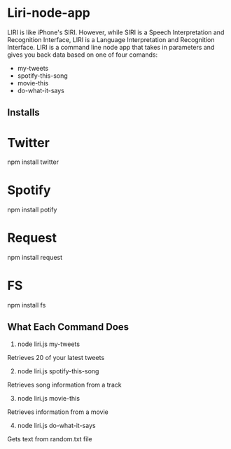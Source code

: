 # Liri-node-app

 LIRI is like iPhone's SIRI. However, while SIRI is a Speech Interpretation and Recognition Interface, LIRI is a Language Interpretation and Recognition Interface. LIRI is a command line node app that takes in parameters and gives you back data based on one of four comands:

* my-tweets
* spotify-this-song
* movie-this
* do-what-it-says

## Installs

# Twitter

npm install twitter

# Spotify

npm install potify

# Request

npm install request

# FS

npm install fs

## What Each Command Does

1. node liri.js my-tweets

Retrieves 20 of your latest tweets

2. node liri.js spotify-this-song

Retrieves song information from a track

3. node liri.js movie-this

Retrieves information from a movie

4. node liri.js do-what-it-says

Gets text from random.txt file 


